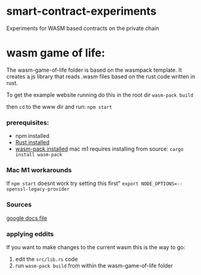 # smart-contract-experiments

Experiments for WASM based contracts on the private chain

# wasm game of life:
The wasm-game-of-life folder is based on the wasmpack template. It creates a js library that reads .wasm files based on the rust code written in rust. 

To get the example website running do this in the root dir
`wasm-pack build`

then `cd` to the www dir and run:
`npm start`

### prerequisites:
- npm installed
- [Rust installed](https://doc.rust-lang.org/cargo/getting-started/installation.html)
- [wasm-pack installed](https://rustwasm.github.io/wasm-pack/installer/) mac m1 requires installing from source: `cargo install wasm-pack`

### Mac M1 workarounds
If `npm start` doesnt work try setting this first"
```export NODE_OPTIONS=--openssl-legacy-provider```


### Sources
[google docs file](https://docs.google.com/document/d/1Xl2XafnHi23MNX3fybREtzYsC7czphoEg3EZsccwJgY/edit?usp=sharing)


### applying eddits
If you want to make changes to the current wasm this is the way to go:
1. edit the `src/lib.rs` code 
2. run `wasm-pack build` from within the wasm-game-of-life folder
